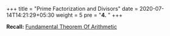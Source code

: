 +++
title = "Prime Factorization and Divisors"
date =  2020-07-14T14:21:29+05:30
weight = 5
pre = "<b>4.</b> "
+++

**Recall:** [Fundamental Theorem Of Arithmetic](http://localhost:1313/competitive-programming/maths/basics/#fundamental-theorem-of-arithmetic)

### 